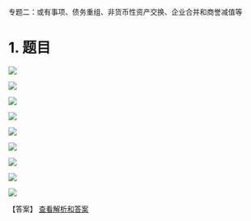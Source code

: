 专题二：或有事项、债务重组、非货币性资产交换、企业合并和商誉减值等

# 1. 题目

![](media/5762726b835a3809e3461ce98b51fd18.png)

![](media/af73674f0426f3c4f81db0d12380c10e.png)

![](media/3399a6dfd1db923c28c27f5c98b8ea9a.png)

![](media/3088e893c9978f2c9b6627d3eeca8838.png)

![](media/ca843f10dd74152740832691b2295264.png)

![](media/241896ab77336f1c484356233e3ee0c0.png)

![](media/5b0b25980504150164464d0cc86df0d4.png)

![](media/e88b8cc6ededc8568fc278fa13025447.png)

![](media/388587527915e2b398b7c2a53927c6e8.png)

【答案】
[查看解析和答案](media/387299377ccc84edd0c90a043e98676e.png.md)

